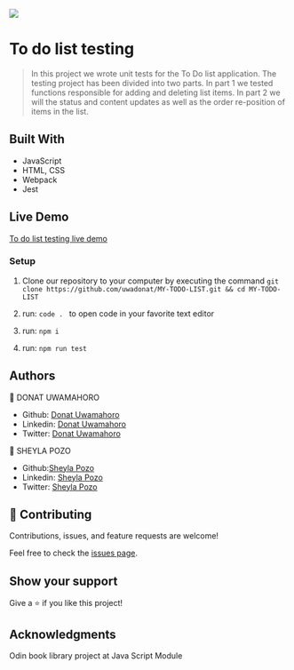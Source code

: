 ![](https://img.shields.io/badge/Microverse-blueviolet)

# To do list testing

> In this project we wrote unit tests for the To Do list application. The testing project has been divided into two parts. In part 1 we tested functions responsible for adding and deleting list items. In part 2 we will the status and content updates as well as the order re-position of items in the list.

## Built With

- JavaScript
- HTML, CSS
- Webpack
- Jest

## Live Demo

[To do list testing live demo](https://uwadonat.github.io/MY-TODO-LIST/)

### Setup

1. Clone our repository to your computer by executing the command `git clone https://github.com/uwadonat/MY-TODO-LIST.git && cd MY-TODO-LIST`

2. run: `code . ` to open code in your favorite text editor

3. run: `npm i`

4. run: `npm run test`

## Authors

👤 DONAT UWAMAHORO

- Github: [Donat Uwamahoro](https://github.com/uwadonat)
- Linkedin: [Donat Uwamahoro](https://www.linkedin.com/in/uwadonat)
- Twitter: [Donat Uwamahoro](https://twitter.com/uwahoroDonat)
  
 👤 SHEYLA POZO

- Github:[Sheyla Pozo](https://github.com/sheylaPozo)
- Linkedin: [Sheyla Pozo](https://www.linkedin.com/in/sheypozo/)
- Twitter: [Sheyla Pozo](https://twitter.com/sheyPozo)

## 🤝 Contributing

Contributions, issues, and feature requests are welcome!

Feel free to check the [issues page](https://github.com/uwadonat/MY-TODO-LIST/issues/new).

## Show your support

Give a ⭐️ if you like this project!

## Acknowledgments

Odin book library project at Java Script Module